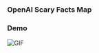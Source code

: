 ### OpenAI Scary Facts Map

### Demo
![GIF](https://github.com/cyatteau/open-ai-halloween-map-with-search/assets/112517097/08fe72b7-0b1f-4e0d-8bd6-01bf123b055d)
